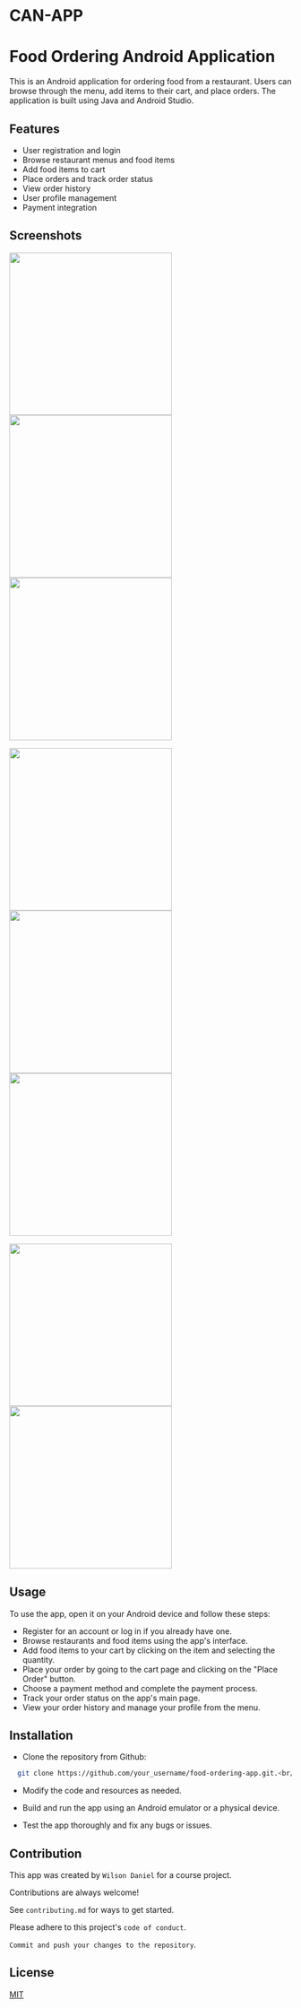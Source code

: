 # CAN-APP

# Food Ordering Android Application

This is an Android application for ordering food from a restaurant. Users can browse through the menu, add items to their cart, and place orders. The application is built using Java and Android Studio.


## Features

- User registration and login
- Browse restaurant menus and food items
- Add food items to cart
- Place orders and track order status
- View order history
- User profile management
- Payment integration


## Screenshots

<img src="https://user-images.githubusercontent.com/77532147/223803918-3fb4eedf-02c4-488e-86a2-6deb2c7f6258.png" width="290"><img src="https://user-images.githubusercontent.com/77532147/223804506-92fe1f2e-3f38-4d18-8cf5-9e8b50db25f1.png" width="290"><img src="https://user-images.githubusercontent.com/77532147/223804657-29dd26a8-b2b6-4b97-bbb9-13d5b87a570e.png" width="290">

<img src="https://user-images.githubusercontent.com/77532147/223804778-4eb9ab53-9142-408d-9ab5-49b02313e678.png" width="290"><img src="https://user-images.githubusercontent.com/77532147/223804991-8a6b8f1a-9f6d-4708-ab69-361598120850.png" width="290"><img src="https://user-images.githubusercontent.com/77532147/223805061-f3b3dee0-e889-4a42-9362-2439e182337e.png" width="290">

<img src="https://user-images.githubusercontent.com/77532147/223805170-fdeea408-98ba-46be-a041-7229dcd1622e.png" width="290"><img src="https://user-images.githubusercontent.com/77532147/223805177-2e023672-3b4b-46a0-bb6b-6a0f22668940.png" width="290">

## Usage

To use the app, open it on your Android device and follow these steps:

* Register for an account or log in if you already have one.
* Browse restaurants and food items using the app's interface.
* Add food items to your cart by clicking on the item and selecting the quantity.
* Place your order by going to the cart page and clicking on the "Place Order" button.
* Choose a payment method and complete the payment process.
* Track your order status on the app's main page.
* View your order history and manage your profile from the menu.

## Installation

* Clone the repository from Github:

```bash
  git clone https://github.com/your_username/food-ordering-app.git.<br/>Open the project in Android Studio
```


* Modify the code and resources as needed.

- Build and run the app using an Android emulator or a physical device.

- Test the app thoroughly and fix any bugs or issues.

## Contribution

This app was created by `Wilson Daniel` for a course project.

Contributions are always welcome!

See `contributing.md` for ways to get started.

Please adhere to this project's `code of conduct`.

`Commit and push your changes to the repository`.


## License

[MIT](https://choosealicense.com/licenses/mit/)
